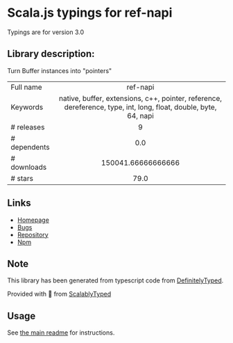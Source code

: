 
# Scala.js typings for ref-napi

Typings are for version 3.0

## Library description:
Turn Buffer instances into "pointers"

|                    |                 |
| ------------------ | :-------------: |
| Full name          | ref-napi |
| Keywords           | native, buffer, extensions, c++, pointer, reference, dereference, type, int, long, float, double, byte, 64, napi |
| # releases         | 9 |
| # dependents       | 0.0 |
| # downloads        | 150041.66666666666 |
| # stars            | 79.0 |

## Links
- [Homepage](https://github.com/node-ffi-napi/ref-napi#readme)
- [Bugs](https://github.com/node-ffi-napi/ref-napi/issues)
- [Repository](https://github.com/node-ffi-napi/ref-napi)
- [Npm](https://www.npmjs.com/package/ref-napi)
    


## Note
This library has been generated from typescript code from [DefinitelyTyped](https://definitelytyped.org).

Provided with :purple_heart: from [ScalablyTyped](https://github.com/oyvindberg/ScalablyTyped)

## Usage
See [the main readme](../../readme.md) for instructions.


